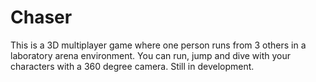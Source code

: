 # Chaser
This is a 3D multiplayer game where one person runs from 3 others in a laboratory arena environment. You can run, jump and dive with your characters with a 360 degree camera. Still in development.
